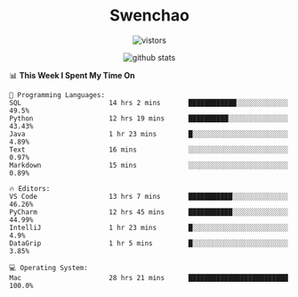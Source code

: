 <h1 align="center">Swenchao</h3>

<p align="center">
  <img src="https://visitor-badge.glitch.me/badge?page_id=Swenchao" alt="vistors" />
</p>

<p align="center">
  <img src="https://github-readme-stats.vercel.app/api?username=Swenchao&count_private=true&show_icons=true&theme=vue-dark&hide_title=true" alt="github stats" />
</p>

<!--START_SECTION:waka-->
📊 **This Week I Spent My Time On** 

```text
💬 Programming Languages: 
SQL                      14 hrs 2 mins       ████████████░░░░░░░░░░░░░   49.5% 
Python                   12 hrs 19 mins      ██████████░░░░░░░░░░░░░░░   43.43% 
Java                     1 hr 23 mins        █░░░░░░░░░░░░░░░░░░░░░░░░   4.89% 
Text                     16 mins             ░░░░░░░░░░░░░░░░░░░░░░░░░   0.97% 
Markdown                 15 mins             ░░░░░░░░░░░░░░░░░░░░░░░░░   0.89%

🔥 Editors: 
VS Code                  13 hrs 7 mins       ███████████░░░░░░░░░░░░░░   46.26% 
PyCharm                  12 hrs 45 mins      ███████████░░░░░░░░░░░░░░   44.99% 
IntelliJ                 1 hr 23 mins        █░░░░░░░░░░░░░░░░░░░░░░░░   4.9% 
DataGrip                 1 hr 5 mins         █░░░░░░░░░░░░░░░░░░░░░░░░   3.85%

💻 Operating System: 
Mac                      28 hrs 21 mins      █████████████████████████   100.0%

```


<!--END_SECTION:waka-->
